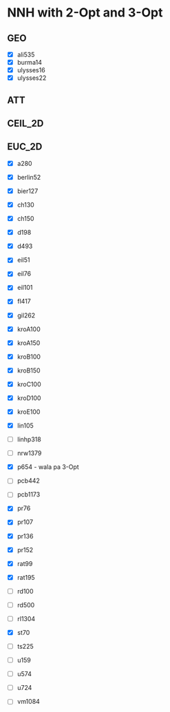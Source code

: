 # NNH with 2-Opt and 3-Opt

## GEO
- [x] ali535
- [x] burma14
- [x] ulysses16
- [x] ulysses22

## ATT

## CEIL_2D

## EUC_2D
- [x] a280
- [x] berlin52
- [x] bier127
- [x] ch130
- [x] ch150
- [x] d198
- [x] d493
- [x] eil51
- [x] eil76
- [x] eil101
- [x] fl417
- [x] gil262
- [x] kroA100
- [x] kroA150
- [x] kroB100
- [x] kroB150
- [x] kroC100
- [x] kroD100
- [x] kroE100
- [x] lin105
- [ ] linhp318
- [ ] nrw1379
- [x] p654 - wala pa 3-Opt
- [ ] pcb442
- [ ] pcb1173
- [x] pr76
- [x] pr107
- [x] pr136
- [x] pr152
- [x] rat99
- [x] rat195
- [ ] rd100
- [ ] rd500
- [ ] rl1304
- [x] st70
- [ ] ts225
- [ ] u159
- [ ] u574
- [ ] u724
- [ ] vm1084

